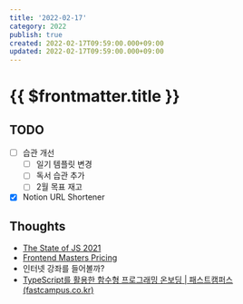 ```yaml
---
title: '2022-02-17'
category: 2022
publish: true
created: 2022-02-17T09:59:00.000+09:00
updated: 2022-02-17T09:59:00.000+09:00
---
```


# {{ $frontmatter.title }}

## TODO

- [ ] 습관 개선
  - [ ] 일기 템플릿 변경
  - [ ] 독서 습관 추가
  - [ ] 2월 목표 재고
- [x] Notion URL Shortener

## Thoughts

- [The State of JS 2021](https://2021.stateofjs.com/ko-KR/)
- [Frontend Masters Pricing](https://frontendmasters.com/join/)
- 인터넷 강좌를 들어볼까?
- [TypeScript를 활용한 함수형 프로그래밍 온보딩 | 패스트캠퍼스 (fastcampus.co.kr)](https://fastcampus.co.kr/dev_online_fpwithts)
